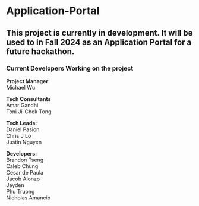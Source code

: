 # Application-Portal
## This project is currently in development. It will be used to in Fall 2024 as an Application Portal for a future hackathon.
### Current Developers Working on the project

**Project Manager:**  
Michael Wu 

**Tech Consultants**  
Amar Gandhi  
Toni Ji-Chek Tong  

**Tech Leads:**  
Daniel Pasion  
Chris J Lo  
Justin Nguyen      

**Developers:**  
Brandon Tseng  
Caleb Chung  
Cesar de Paula  
Jacob Alonzo  
Jayden  
Phu Truong   
Nicholas Amancio
